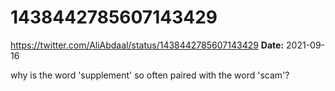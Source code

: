 # 1438442785607143429
https://twitter.com/AliAbdaal/status/1438442785607143429
**Date:** 2021-09-16

why is the word 'supplement' so often paired with the word 'scam'?
